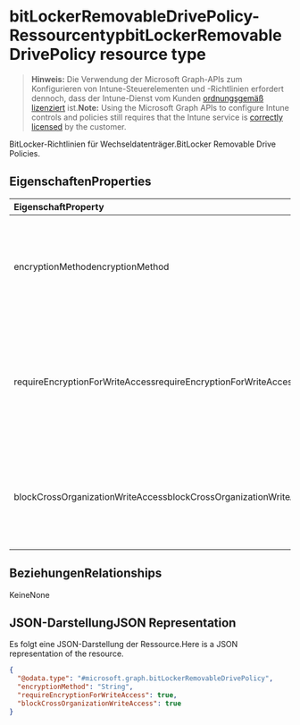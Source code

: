 # <a name="bitlockerremovabledrivepolicy-resource-type"></a><span data-ttu-id="7c316-101">bitLockerRemovableDrivePolicy-Ressourcentyp</span><span class="sxs-lookup"><span data-stu-id="7c316-101">bitLockerRemovableDrivePolicy resource type</span></span>

> <span data-ttu-id="7c316-102">**Hinweis:** Die Verwendung der Microsoft Graph-APIs zum Konfigurieren von Intune-Steuerelementen und -Richtlinien erfordert dennoch, dass der Intune-Dienst vom Kunden [ordnungsgemäß lizenziert](https://go.microsoft.com/fwlink/?linkid=839381) ist.</span><span class="sxs-lookup"><span data-stu-id="7c316-102">**Note:** Using the Microsoft Graph APIs to configure Intune controls and policies still requires that the Intune service is [correctly licensed](https://go.microsoft.com/fwlink/?linkid=839381) by the customer.</span></span>

<span data-ttu-id="7c316-103">BitLocker-Richtlinien für Wechseldatenträger.</span><span class="sxs-lookup"><span data-stu-id="7c316-103">BitLocker Removable Drive Policies.</span></span>
## <a name="properties"></a><span data-ttu-id="7c316-104">Eigenschaften</span><span class="sxs-lookup"><span data-stu-id="7c316-104">Properties</span></span>
|<span data-ttu-id="7c316-105">Eigenschaft</span><span class="sxs-lookup"><span data-stu-id="7c316-105">Property</span></span>|<span data-ttu-id="7c316-106">Typ</span><span class="sxs-lookup"><span data-stu-id="7c316-106">Type</span></span>|<span data-ttu-id="7c316-107">Beschreibung</span><span class="sxs-lookup"><span data-stu-id="7c316-107">Description</span></span>|
|:---|:---|:---|
|<span data-ttu-id="7c316-108">encryptionMethod</span><span class="sxs-lookup"><span data-stu-id="7c316-108">encryptionMethod</span></span>|[<span data-ttu-id="7c316-109">bitLockerEncryptionMethod</span><span class="sxs-lookup"><span data-stu-id="7c316-109">bitLockerEncryptionMethod</span></span>](../resources/intune_deviceconfig_bitlockerencryptionmethod.md)|<span data-ttu-id="7c316-110">Wählen Sie die Verschlüsselungsmethode für Wechseldatenträger aus.</span><span class="sxs-lookup"><span data-stu-id="7c316-110">Select the encryption method for removable  drives.</span></span> <span data-ttu-id="7c316-111">Mögliche Werte: `aesCbc128`, `aesCbc256`, `xtsAes128`, `xtsAes256`.</span><span class="sxs-lookup"><span data-stu-id="7c316-111">Possible values are: `aesCbc128`, `aesCbc256`, `xtsAes128`, `xtsAes256`.</span></span>|
|<span data-ttu-id="7c316-112">requireEncryptionForWriteAccess</span><span class="sxs-lookup"><span data-stu-id="7c316-112">requireEncryptionForWriteAccess</span></span>|<span data-ttu-id="7c316-113">Boolean</span><span class="sxs-lookup"><span data-stu-id="7c316-113">Boolean</span></span>|<span data-ttu-id="7c316-114">Gibt an, ob der Schreibzugriff auf in einer anderen Organisation konfigurierte Geräte blockiert wird.</span><span class="sxs-lookup"><span data-stu-id="7c316-114">Indicates whether to block write access to devices configured in another organization.</span></span>  <span data-ttu-id="7c316-115">Wenn „requireEncryptionForWriteAccess“ auf „false“ gesetzt ist, wirkt sich dieser Wert nicht aus.</span><span class="sxs-lookup"><span data-stu-id="7c316-115">If requireEncryptionForWriteAccess is false, this value does not affect.</span></span>|
|<span data-ttu-id="7c316-116">blockCrossOrganizationWriteAccess</span><span class="sxs-lookup"><span data-stu-id="7c316-116">blockCrossOrganizationWriteAccess</span></span>|<span data-ttu-id="7c316-117">Boolean</span><span class="sxs-lookup"><span data-stu-id="7c316-117">Boolean</span></span>|<span data-ttu-id="7c316-118">Diese Richtlinieneinstellung bestimmt, ob der BitLocker-Schutz erforderlich ist, damit Wechseldatenträger auf einem Computer beschreibbar sind.</span><span class="sxs-lookup"><span data-stu-id="7c316-118">This policy setting determines whether BitLocker protection is required for removable data drives to be writable on a computer.</span></span>|

## <a name="relationships"></a><span data-ttu-id="7c316-119">Beziehungen</span><span class="sxs-lookup"><span data-stu-id="7c316-119">Relationships</span></span>
<span data-ttu-id="7c316-120">Keine</span><span class="sxs-lookup"><span data-stu-id="7c316-120">None</span></span>
## <a name="json-representation"></a><span data-ttu-id="7c316-121">JSON-Darstellung</span><span class="sxs-lookup"><span data-stu-id="7c316-121">JSON Representation</span></span>
<span data-ttu-id="7c316-122">Es folgt eine JSON-Darstellung der Ressource.</span><span class="sxs-lookup"><span data-stu-id="7c316-122">Here is a JSON representation of the resource.</span></span>
<!-- {
  "blockType": "resource",
  "@odata.type": "microsoft.graph.bitLockerRemovableDrivePolicy"
}
-->
``` json
{
  "@odata.type": "#microsoft.graph.bitLockerRemovableDrivePolicy",
  "encryptionMethod": "String",
  "requireEncryptionForWriteAccess": true,
  "blockCrossOrganizationWriteAccess": true
}
```



